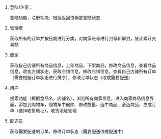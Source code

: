 1. 登陆/注册：

   登陆功能，注册功能，根据返回值确定登陆状态

2. 管理者

   获取所有的订单并按日期进行分类，对商家账号进行封号和解封，统计累计交易额

3. 商家

   获取自己店铺所有商品信息，上架商品，下架商品，修改商品信息，查看商品信息，改变店铺状态，获取店铺信息，修改店铺信息，查看自己店铺所有订单（需要根据订单状态进行排序），修改订单状态（改成需要配送）

4. 用户

   搜索功能（根据食品名，店铺名），浏览所有商家信息，进入商家商品信息界面，添加到购物车，购物车中删除、修改数量、选中商品、全选商品、生成订单（选择收货地址），收货地址管理

5. 配送员

   获取需要配送的订单，修改订单状态（需要配送改成配送中）